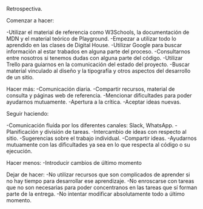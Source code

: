 Retrospectiva.

Comenzar a hacer: 

-Utilizar el material de referencia como W3Schools, la documentación de MDN y el material teórico de Playground.
-Empezar a utilizar todo lo aprendido en las clases de Digital House.
-Utilizar Google para buscar información al estar trabados en alguna parte del proceso.
-Consultarnos entre nosotros si tenemos dudas con alguna parte del código.
-Utilizar Trello para guiarnos en la comunicación del estado del proyecto.
-Buscar material vinculado al diseño y la tipografía y otros aspectos del desarrollo de un sitio.

Hacer más:
-Comunicación diaria.
-Compartir recursos, material de consulta y páginas web de referencia. 
-Mencionar dificultades para poder ayudarnos mutuamente.
-Apertura a la crítica.
-Aceptar ideas nuevas.

Seguir haciendo: 

-Comunicación fluída por los diferentes canales: Slack, WhatsApp.
-Planificación y división de tareas.
-Intercambio de ideas con respecto al sitio.
-Sugerencias sobre el trabajo individual.
-Compartir ideas.
-Ayudarnos mutuamente con las dificultades ya sea en lo que respecta al código o su ejecución.

Hacer menos:
-Introducir cambios de último momento


Dejar de hacer: 
-No utilizar recursos que son complicados de aprender si no hay tiempo para desarrollar ese aprendizaje.
-No enroscarse con tareas que no son necesarias para poder concentranos en las tareas que sí forman parte de la entrega. 
-No intentar modificar absolutamente todo a último momento.

